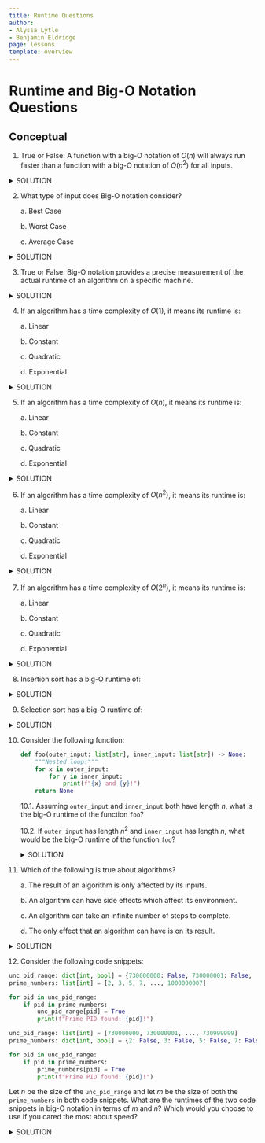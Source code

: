 ```yaml
---
title: Runtime Questions
author:
- Alyssa Lytle
- Benjamin Eldridge
page: lessons
template: overview
---
```


# Runtime and Big-O Notation Questions

## Conceptual

1. True or False: A function with a big-O notation of $O(n)$ will always run faster than a function with a big-O notation of $O(n^2)$ for all inputs.

<details>
<summary>SOLUTION</summary>
This is False. A function with big-O notation of $O(n)$ will theoretically run faster than a function with a big-O notation of $O(n^2)$ on a *worst case* input.
</details>

2. What type of input does Big-O notation consider?

    a. Best Case
    
    b. Worst Case

    c. Average Case

<details>
<summary>SOLUTION</summary>
Worst Case.
</details>

3. True or False: Big-O notation provides a precise measurement of the actual runtime of an algorithm on a specific machine.

<details>
<summary>SOLUTION</summary>
False.
</details>

4. If an algorithm has a time complexity of $O(1)$, it means its runtime is:

    a. Linear

    b. Constant

    c. Quadratic

    d. Exponential

<details>
<summary>SOLUTION</summary>
Constant
</details>

5. If an algorithm has a time complexity of $O(n)$, it means its runtime is:

    a. Linear

    b. Constant

    c. Quadratic

    d. Exponential

<details>
<summary>SOLUTION</summary>
Linear
</details>

6. If an algorithm has a time complexity of $O(n^2)$, it means its runtime is:

    a. Linear

    b. Constant

    c. Quadratic

    d. Exponential

<details>
<summary>SOLUTION</summary>
Quadratic
</details>

7. If an algorithm has a time complexity of $O(2^n)$, it means its runtime is:

    a. Linear

    b. Constant

    c. Quadratic

    d. Exponential

<details>
<summary>SOLUTION</summary>
Exponential
</details>

8. Insertion sort has a big-O runtime of:

<details>
<summary>SOLUTION</summary>
$O(n^2)$
</details>

9. Selection sort has a big-O runtime of:

<details>
<summary>SOLUTION</summary>
$O(n^2)$
</details>

10. Consider the following function:
    ```py
    def foo(outer_input: list[str], inner_input: list[str]) -> None:
        """Nested loop!"""
        for x in outer_input:
            for y in inner_input:
                print(f"{x} and {y}!")
        return None
    ```

    10.1. Assuming `outer_input` and `inner_input` both have length $n$, what is the big-O runtime of the function `foo`?

    10.2. If `outer_input` has length $n^2$ and `inner_input` has length $n$, what would be the big-O runtime of the function `foo`?

    <details>
    <summary>SOLUTION</summary>

    10.1. $O(n^2)$

    10.2. $O(n^3)$
    </details>

11. Which of the following is true about algorithms?

    a. The result of an algorithm is only affected by its inputs.

    b. An algorithm can have side effects which affect its environment.

    c. An algorithm can take an infinite number of steps to complete.

    d. The only effect that an algorithm can have is on its result.

<details>
<summary>SOLUTION</summary>
The answer is b, since algorithms are a finite series of steps (eliminating c) and can be affected by and have an effect on their environment (eliminating a and d, and showing that b is true).
</details>

12. Consider the following code snippets:

```py
unc_pid_range: dict[int, bool] = {730000000: False, 730000001: False, ..., 730999999: False}
prime_numbers: list[int] = [2, 3, 5, 7, ..., 1000000007]

for pid in unc_pid_range:
    if pid in prime_numbers:
        unc_pid_range[pid] = True
        print(f"Prime PID found: {pid}!")
```

```py
unc_pid_range: list[int] = [730000000, 730000001, ..., 730999999]
prime_numbers: dict[int, bool] = {2: False, 3: False, 5: False, 7: False, ..., 1000000007: False}

for pid in unc_pid_range:
    if pid in prime_numbers:
        prime_numbers[pid] = True
        print(f"Prime PID found: {pid}!")
```

Let $n$ be the size of the `unc_pid_range` and let $m$ be the size of both the `prime_numbers` in both code snippets. What are the runtimes of the two code snippets in big-O notation in terms of $m$ and $n$? Which would you choose to use if you cared the most about speed?

<details>
<summary>SOLUTION</summary>

The first code snippet runs in time $O(m \cdot n)$ and the second runs in time $O(n)$. This is because the lookup time (the `in` operator) takes constant time on a dictionary and linear time on a list, so in the first snippet you do an $O(m)$ operation $n$ times so $O(m \cdot n), but in the second you do an $O(1)$ operation $n$ times so $O(n)$. Thus if you care about speed the most you would use the second method.
</details>